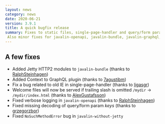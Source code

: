 ```yaml
---
layout: news
category: news
date: 2020-06-21
version: 3.9.1
title: A quick bugfix release
summary: Fixes to static files, single-page-handler and query/form params in main javalin module.
 Also minor fixes for javalin-openapi, javalin-bundle, javalin-graphql, and javalin-without-jetty.
---
```


## A few fixes

* Added Jetty HTTP2 modules to `javalin-bundle`
  (thanks to [RalphSteinhagen](https://github.com/RalphSteinhagen))
* Added Context to GraphQL plugin
  (thanks to [7agustibm](https://github.com/7agustibm))
* Fix a bug related to old IE in single-page-handler
  (thanks to [ligasgr](https://github.com/ligasgr))
* Welcome files will now be served if trailing slash is omitted `/mydir` -> `/mydir/index.html`
  (thanks to [AlexGustafsson](https://github.com/AlexGustafsson))
* Fixed verbose logging in `javalin-openapi`
  (thanks to [RalphSteinhagen](https://github.com/RalphSteinhagen))
* Fixed missing decoding of query/form param *keys*
  (thanks to [grzegorzbor](https://github.com/grzegorzbor))
* Fixed `NoSuchMethodError` bug in `javalin-without-jetty`
